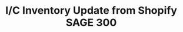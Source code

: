 ﻿---
title: "I/C Inventory Update from Shopify SAGE 300"
toc: true
tag: developers
category: "Integration"
menus: 
    shopifysageintegration:
        title: "I/C Inventory Update from Shopify SAGE 300"
        icon: fa fa-wpexplorer
        identifier: shopifysage300inventoryupdate
---
